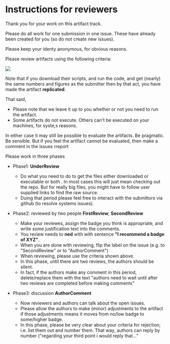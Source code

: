 # Instructions for reviewers

Thank you for your work on this artifact track.

Please do all work for one submission in one issue. These have already been created for you (so do not create new issues).

Please keep your identy anonymous, for obvious reasons.

Please review artifacts using the following criteria:

![](https://2019.icse-conferences.org/getImage/orig/blue.jpg)

Note that if you download their scripts, and run the code, and get (nearly) the same numbers and figures as the submitter then 
by that act, you have made the artifact **replicated**. 

That said,

- Please note that we leave it up to you whether or not you need to run the artifact.  
- Some artifacts do not execute. Others can't be executed on your machines, for syste,s reasons.

In either case it may still be possible to evaluate the artifacts. Be pragmatic. Be sensible. But if you feel the artifact cannot be evaluated, then  make a comment in the issues rreport

Please work in three phases

- Phase1: **UnderReview**
    - Do what you need to do to get the files either downloaded or executable or both . In most cases this will just mean checking out
      the repo. But for really big files, you might have to follow user supplied links to find the raw source.
    - Duing that period please feel free to interact with the submittors via github (to resolve systems issues).
 
- Phase2: reviewed by two people **FirstReview**, **SecondReview**
    - Make your reviewes, assign the badge you think is appropriate, and write some justification text
      into the comments.
    - You review needs to **ned** with with sentence **"I recommend a badge of XYZ"**.
    - When you are done with reviewing, flip the label on the issue (e.g. to "SecondReview" or to "AuthorComment")
    - When reviewing, please use the criteria shown above.
    - In this phase, until there are two reviews, the  authors should be silent. 
    - In fact, if the authors make any comment in this period, delete/replace them with the text "authors need to wait until
      after two reviews are completed before making comments"
      
- Phase3: discussion  **AuthorComment** 
    - Now reviewers and authors can talk about the open issues. 
    - Please allow the authors to make (minor) adjustments to the artifact if those adjustments means it moves from 
      no/low badge to some/higher badge.
    - In this phase, please be very clear about your
       criteria for rejection; i.e. list them out and number them. That way, authors can reply by number ("regarding your 
      third point i would reply that..."
  
      
      
    
 
